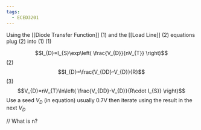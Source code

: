 ```yaml
---
tags:
  - ECED3201
---
```

Using the [[Diode Transfer Function]] (1) and the [[Load Line]] (2) equations plug (2) into (1)
(1) 

$$I_{D}=I_{S}\exp\left( \frac{V_{D}}{nV_{T}} \right)$$
(2)
$$I_{D}=\frac{V_{DD}-V_{D}}{R}$$
(3)
$$V_{D}=nV_{T}\ln\left( \frac{V_{DD}-V_{D}}{R\cdot I_{S}} \right)$$
Use a seed $V_{D}$ (in equation) usually 0.7V then iterate using the result in the next $V_{D}$

// What is n?